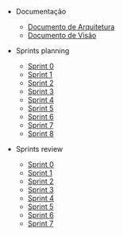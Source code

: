 - Documentação
    - [Documento de Arquitetura](./wiki/documento_arquitetura.md)
    - [Documento de Visão](./wiki/documento_visao.md)
- Sprints planning
    - [Sprint 0](./wiki/Sprint0/documento_sprint0.md)
    - [Sprint 1](./wiki/Sprint1/documento_sprint1.md)
    - [Sprint 2](./wiki/Sprint2/documento_sprint2.md)
    - [Sprint 3](./wiki/Sprint3/documento_sprint3.md)
    - [Sprint 4](./wiki/Sprint4/documento_sprint4.md)
    - [Sprint 5](./wiki/Sprint5/documento_sprint5.md)
    - [Sprint 6](./wiki/Sprint6/documento_sprint6.md)
    - [Sprint 7](./wiki/Sprint7/documento_sprint7.md)
    - [Sprint 8](./wiki/Sprint8/documento_sprint8.md)

- Sprints review
    - [Sprint 0](./wiki/Sprint0/result_sprint0.md)
    - [Sprint 1](./wiki/Sprint1/result_sprint1.md)
    - [Sprint 2](./wiki/Sprint2/result_sprint2.md)
    - [Sprint 3](./wiki/Sprint3/result_sprint3.md)
    - [Sprint 4](./wiki/Sprint4/result_sprint4.md)
    - [Sprint 5](./wiki/Sprint5/result_sprint5.md)
    - [Sprint 6](./wiki/Sprint6/result_sprint6.md)
    - [Sprint 7](./wiki/Sprint7/result_sprint7.md)
